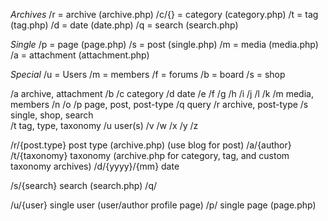 


*Archives*
/r = archive 		(archive.php)
/c/{} = category 	(category.php)
/t = tag 				(tag.php)
/d = date 			(date.php)
/q = search 		(search.php)

*Single*
/p = page 			(page.php)
/s = post 			(single.php)
/m = media 			(media.php)
/a = attachment (attachment.php)

*Special*
/u = Users
/m = members
/f = forums
/b = board
/s = shop




/a  archive, attachment
/b
/c  category
/d  date
/e
/f
/g
/h
/i
/j
/l
/k
/m  media, members
/n
/o
/p  page, post, post-type
/q  query
/r  archive, post-type
/s  single, shop, search  
/t  tag, type, taxonomy
/u  user(s)
/v
/w
/x
/y
/z


/r/{post.type} 	post type 		(archive.php) (use blog for post)
/a/{author}
/t/{taxonomy}		taxonomy 			(archive.php for category, tag, and custom taxonomy archives)
/d/{yyyy}/{mm}	date 		

/s/{search} 		search 				(search.php)
/q/

/u/{user} 			single user		(user/author profile page)
/p/ 						single page		(page.php)
